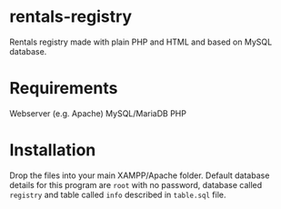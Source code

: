 # rentals-registry
Rentals registry made with plain PHP and HTML and based on MySQL database.

# Requirements
Webserver (e.g. Apache)
MySQL/MariaDB
PHP

# Installation
Drop the files into your main XAMPP/Apache folder. Default database details for this program are `root` with no password, database called `registry` and table called `info` described in `table.sql` file. 
